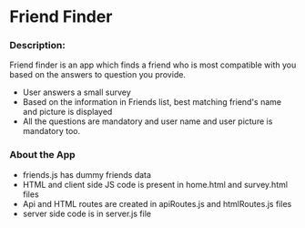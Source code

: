 # Friend Finder

### Description:
Friend finder is an app which finds a friend who is most compatible with you based on the answers to question you provide.

* User answers a small survey
* Based on the information in Friends list, best matching friend's name and picture is displayed 
* All the questions are mandatory and user name and user picture is mandatory too.


### About the App
* friends.js has dummy friends data
* HTML and client side JS code is present in home.html and survey.html files
* Api and HTML routes are created in apiRoutes.js and htmlRoutes.js files
* server side code is in server.js file

